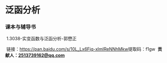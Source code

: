 # 泛函分析
### 课本与辅导书

​	1.3038-实变函数与泛函分析-郭懋正

​	链接：https://pan.baidu.com/s/10L_Lx6Fjq-xlmIReNNhMkw 
​	提取码：f1gw 
​	**贡献人：2513739162@qq.com**

